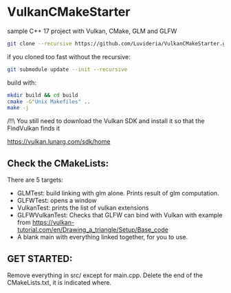# VulkanCMakeStarter
sample C++ 17 project with Vulkan, CMake, GLM and GLFW

```bash
git clone --recursive https://github.com/Luvideria/VulkanCMakeStarter.git
```

if you cloned too fast without the recursive:
```bash
git submodule update --init --recursive
```

build with:

```bash
mkdir build && cd build
cmake -G"Unix Makefiles" ..
make -j
```
 /!!\  You still need to download the Vulkan SDK and install it so that the FindVulkan finds it<br>

https://vulkan.lunarg.com/sdk/home

## Check the CMakeLists:

There are 5 targets:
- GLMTest: build linking with glm alone. Prints result of glm computation.
- GLFWTest: opens a window
- VulkanTest: prints the list of vulkan extensions
- GLFWVulkanTest: Checks that GLFW can bind with Vulkan with example from https://vulkan-tutorial.com/en/Drawing_a_triangle/Setup/Base_code
- A blank main with everything linked together, for you to use.

## GET STARTED:

Remove everything in src/ except for main.cpp.
Delete the end of the CMakeLists.txt, it is indicated where.
